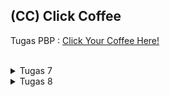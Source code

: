 ## (CC) Click Coffee
Tugas PBP : [Click Your Coffee Here!](http://nashwa-ghania-coffeeshop.pbp.cs.ui.ac.id/)
<br>
<br>

<details>
<summary>Tugas 7</summary>

#### Jelaskan apa yang dimaksud dengan stateless widget dan stateful widget, dan jelaskan perbedaan dari keduanya.<br>
- Stateless Widget: Widget yang tidak memiliki status atau tidak dapat diubah setelah dibuat. Contoh: Text, Icon.<br>
- Stateful Widget: Widget yang memiliki status dan dapat berubah. Memiliki metode setState() untuk memperbarui UI. Contoh: Checkbox, TextField.<br>

#### Sebutkan widget apa saja yang kamu gunakan pada proyek ini dan jelaskan fungsinya.<br>
- Scaffold: Struktur dasar halaman, termasuk AppBar dan body.
- AppBar: Bagian atas halaman yang menampilkan judul.
- Column: Menyusun widget secara vertikal.
- Row: Menyusun widget secara horizontal.
- GridView: Menampilkan item dalam bentuk grid.
- Card: Membuat kartu untuk menampilkan informasi.
- InkWell: Menangani interaksi pengguna saat widget ditekan.

#### Apa fungsi dari setState()? Jelaskan variabel apa saja yang dapat terdampak dengan fungsi tersebut.<br>
setState() digunakan untuk memperbarui UI dari Stateful Widget. Ketika dipanggil, semua widget yang bergantung pada variabel yang diubah akan diperbarui. Variabel yang terpengaruh adalah variabel yang digunakan dalam build method. Flutter akan menjalankan ulang fungsi build() dari widget tersebut, sehingga semua perubahan data langsung tampil di layar.<br>

#### Jelaskan perbedaan antara const dengan final.<br>
- const: Nilai tetap yang sudah diketahui saat kompilasi dan tidak dapat diubah. Digunakan untuk widget atau objek yang tidak akan berubah contohnya `const Text('Hello').`
- final: Variabel yang hanya dapat diatur satu kali, tetapi nilainya dapat ditentukan pada runtime. Digunakan untuk objek yang nilainya tidak langsung diketahui pada compile-time, tetapi tidak boleh diubah setelah ditetapkan.

#### Jelaskan bagaimana cara kamu mengimplementasikan checklist-checklist di atas.<br>
1. **Membuat sebuah program Flutter baru.**<br>
Dimulai dengan menjalankan `flutter create click_coffee` pada terminal, membuat aplikasi Flutter dasar bernama "click_coffee". Struktur direktori aplikasi dibuat secara otomatis, termasuk file main.dart untuk konfigurasi awal.<br>

2. **Membuat tiga tombol sederhana dengan ikon dan teks.**<br>
Di menu.dart, tiga tombol dalam bentuk kartu (Card) ditambahkan dengan menggunakan widget ItemCard. Setiap kartu diberi ikon dan teks yang disimpan dalam objek ItemHomepage. Ketiga tombol dibuat dalam susunan GridView sehingga menampilkan kartu dalam tiga kolom.<br>

3. **Mengimplementasikan warna-warna yang berbeda untuk setiap tombol.**<br>
Untuk memberi warna yang berbeda pada setiap tombol, atribut color ditambahkan pada ItemHomepage dan diterapkan ke setiap ItemCard.<br>

4. **Memunculkan Snackbar.**<br>
Pada setiap tombol di dalam onTap dari InkWell, ditambahkan kode untuk memunculkan SnackBar dengan ScaffoldMessenger. SnackBar memiliki teks sesuai nama tombol, dengan warna latar belakang yang mengikuti warna kartu.<br>
</details>

<details>
<summary>Tugas 8</summary>

#### Apa kegunaan const di Flutter? Jelaskan apa keuntungan ketika menggunakan const pada kode Flutter. Kapan sebaiknya kita menggunakan const, dan kapan sebaiknya tidak digunakan?<br>
const di Flutter digunakan untuk menandakan bahwa nilai atau objek tidak akan berubah selama runtime. Keuntungannya adalah objek yang diberi label const hanya akan dibuat sekali dan disimpan dalam memori, sehingga menghemat penggunaan memori dan meningkatkan performa aplikasi karena objek tersebut tidak perlu dibuat ulang setiap kali dibutuhkan. Sebaiknya gunakan const ketika widget atau objek tidak akan berubah selama eksekusi aplikasi, seperti Text, Icon, atau Container yang memiliki properti tetap. Namun, sebaiknya hindari menggunakan const jika objek atau widget perlu diubah selama runtime, seperti yang melibatkan data dinamis atau perubahan state, karena const hanya cocok untuk objek yang sifatnya tetap dan tidak berubah.<br>

#### Jelaskan dan bandingkan penggunaan Column dan Row pada Flutter. Berikan contoh implementasi dari masing-masing layout widget ini!<br>
Column dan Row adalah widget layout di Flutter yang digunakan untuk mengatur posisi widget lainnya secara vertikal dan horizontal. Column digunakan untuk menata widget secara vertikal yaitu dari atas ke bawah, sedangkan Row digunakan untuk menata widget secara horizontal yaitu dari kiri ke kanan.

Contoh implementasi `Column`:
```dart
Column(
  children: <Widget>[
    Text('Item 1'),
    Text('Item 2'),
    Text('Item 3'),
  ],
)
```

Contoh implementasi `Row`:
```dart
Row(
  children: <Widget>[
    Text('Item 1'),
    Text('Item 2'),
    Text('Item 3'),
  ],
)
```
<br>

#### Sebutkan apa saja elemen input yang kamu gunakan pada halaman form yang kamu buat pada tugas kali ini. Apakah terdapat elemen input Flutter lain yang tidak kamu gunakan pada tugas ini? Jelaskan!<br>
Pada halaman product_form, elemen input yang digunakan adalah TextFormField untuk mengisi Product Name, Description, Price, dan Stock. Terdapat beberapa elemen input Flutter lain yang tidak digunakan di tugas ini, seperti DatePicker atau TimePicker untuk memilih tanggal/waktu, DropdownButton untuk pilihan opsi terbatas, Checkbox dan Switch untuk pilihan biner (ya/tidak), serta Slider untuk memilih nilai dalam rentang tertentu. Elemen-elemen ini bisa digunakan jika diperlukan namun, di form ini, elemen input tersebut tidak terlalu diperlukan.<br>

#### Bagaimana cara kamu mengatur tema (theme) dalam aplikasi Flutter agar aplikasi yang dibuat konsisten? Apakah kamu mengimplementasikan tema pada aplikasi yang kamu buat?<br>
Agar konsisten, tema global didefinisikan di dalam MaterialApp pada main.dart. ColorScheme ditetapkan untuk warna utama, sekunder, dan elemen lainnya agar semua widget menggunakan warna yang sama. Pada aplikasi ini, tema diimplementasikan untuk menjaga konsistensi tampilan di seluruh aplikasi.<br>
 
#### Bagaimana cara kamu menangani navigasi dalam aplikasi dengan banyak halaman pada Flutter?<br>
Menggunakan widget Navigator dengan metode push atau pushReplacement untuk berpindah antar halaman. PushReplacement digunakan untuk menggantikan halaman saat ini dengan halaman tujuan, seperti MyHomePage atau ProductEntryFormPage, sehingga pengguna dapat berpindah antar halaman tanpa menumpuk halaman sebelumnya di tumpukan navigasi.<br>
</details>
